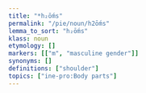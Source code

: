 ```yaml
---
title: "*h₂ṓms"
permalink: "/pie/noun/h2ṓms"
lemma_to_sort: "h₂ṓms"
klass: noun
etymology: []
markers: [["m", "masculine gender"]]
synonyms: []
definitions: ["shoulder"]
topics: ["ine-pro:Body parts"]
---
```

